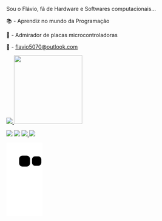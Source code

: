 Sou o Flávio, fã de Hardware e Softwares computacionais...

📚  -  Aprendiz no mundo da Programação

🔧  -  Admirador de placas microcontroladoras

📩  - flavio5070@outlook.com


<div> 
<a href="https://github.com/Flavio-LP">
<img height="180em" src="https://github-readme-stats.vercel.app/api/top-langs/?username=Flavio-LP&layout=compact&langs_count=7&theme=dracula"/>
  <img  height="180em" width="180em"src="https://c.tenor.com/TReUojNlZ6wAAAAi/js-javascript.gif">
  
   <a href="https://www.instagram.com/flavio.pirola/" target="_blank"><img src="https://camo.githubusercontent.com/32de3d6ae0d152d74e6672352d26fa61f265b2bddbca55655b4c413a97c17385/68747470733a2f2f696d672e736869656c64732e696f2f7374617469632f76313f7374796c653d666f722d7468652d6261646765266d6573736167653d496e7374616772616d26636f6c6f723d453434303546266c6f676f3d496e7374616772616d266c6f676f436f6c6f723d464646464646266c6162656c3d" target="_blank"></a>
   <a href = "mailto:flavio5070@outlook.com"><img src="https://camo.githubusercontent.com/0accc9d4c1a29e0f1ae065f84f717394d62c965b00c6744a942596aa8f95c1ee/68747470733a2f2f696d672e736869656c64732e696f2f7374617469632f76313f7374796c653d666f722d7468652d6261646765266d6573736167653d4d6963726f736f66742b4f75746c6f6f6b26636f6c6f723d303037384434266c6f676f3d4d6963726f736f66742b4f75746c6f6f6b266c6f676f436f6c6f723d464646464646266c6162656c3d" target="_blank"></a>
  <a href="https://www.linkedin.com/in/flavio-pirola-431855197/"><img src="https://camo.githubusercontent.com/12d696c039b7e718da27138d78a1a5e2dadcb331ad441652c1ce2df0d8f2ef41/68747470733a2f2f696d672e736869656c64732e696f2f7374617469632f76313f7374796c653d666f722d7468652d6261646765266d6573736167653d4c696e6b6564496e26636f6c6f723d304136364332266c6f676f3d4c696e6b6564496e266c6f676f436f6c6f723d464646464646266c6162656c3d">
  <a href="https://steamcommunity.com/profiles/76561198310703375"><img src="https://camo.githubusercontent.com/816a28a81b935f09bbe32600de30a1c29ea2bbc63b932eaeb7c00d2726e22971/68747470733a2f2f696d672e736869656c64732e696f2f7374617469632f76313f7374796c653d666f722d7468652d6261646765266d6573736167653d537465616d26636f6c6f723d303030303030266c6f676f3d537465616d266c6f676f436f6c6f723d464646464646266c6162656c3d">
 
</div>

 ![Snake animation](https://github.com/Flavio-LP/Flavio-LP/blob/output/github-contribution-grid-snake.svg)
     
   
